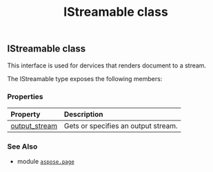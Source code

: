 ﻿---
title: IStreamable class
second_title: Aspose.Page for Python via .NET API References
description: 
type: docs
weight: 70
url: /python-net/aspose.page/istreamable/
is_root: false
---

## IStreamable class

This interface is used for dervices that renders document to a stream.



The IStreamable type exposes the following members:

### Properties
| Property | Description |
| :- | :- |
| [output_stream](/page/python-net/aspose.page/istreamable/output_stream) | Gets or specifies an output stream. |



### See Also
* module [`aspose.page`](..)
